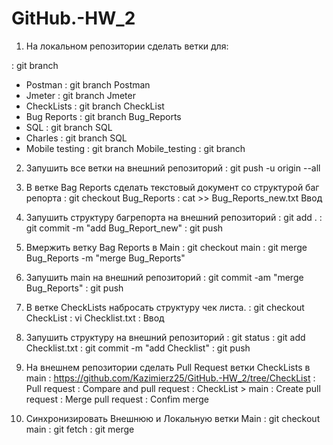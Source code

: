 # GitHub.-HW_2

1. На локальном репозитории сделать ветки для:

 : git branch
- Postman        : git branch Postman
- Jmeter         : git branch Jmeter
- CheckLists     : git branch CheckList
- Bug Reports    : git branch Bug_Reports
- SQL            : git branch SQL
- Charles        : git branch SQL
- Mobile testing : git branch Mobile_testing
 : git branch

2. Запушить все ветки на внешний репозиторий : git push -u origin --all

3. В ветке Bag Reports сделать текстовый документ со структурой баг репорта : git checkout Bug_Reports
                                                                            : cat >> Bug_Reports_new.txt
                                                                              Ввод


4. Запушить структуру багрепорта на внешний репозиторий : git add .
                                                        : git commit -m "add Bug_Report_new"
                                                        : git push

5. Вмержить ветку Bag Reports в Main : git checkout main
                                     : git merge Bug_Reports -m "merge Bug_Reports"

6. Запушить main на внешний репозиторий : git commit -am "merge Bug_Reports"
                                        : git push

7. В ветке CheckLists набросать структуру чек листа. : git checkout CheckList
                                                     : vi Checklist.txt
                                                     : Ввод


8. Запушить структуру на внешний репозиторий : git status
                                             : git add Checklist.txt
                                             : git commit -m "add Checklist"
                                             : git push


9. На внешнем репозитории сделать Pull Request ветки CheckLists в main : https://github.com/Kazimierz25/GitHub.-HW_2/tree/CheckList
                                                                       : Pull request
                                                                       : Compare and pull request
                                                                       : CheckList > main
                                                                       : Create pull request
                                                                       : Merge pull request
                                                                       : Confim merge


10. Синхронизировать Внешнюю и Локальную ветки Main : git checkout main
                                                    : git fetch
                                                    : git merge
